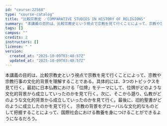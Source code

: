 ```yaml
---
id: "course:22568"
type: "course-catalog"
title: "比較宗教史 ／COMPARATIVE STUDIES IN HISTORY OF RELIGIONS"
summary: "本講義の目的は、比較宗教史という視点で宗教を見て行くことによって、宗教や宗教行事の文化的背景を理解することである。具体的には、3つのトピックスを見て行く。最初に日本仏教における「位牌」をテーマにして、位牌がどのような文化的背景から成立してい…"
tags: []
campus: ""
credits: 2
instructors: []
license: " "
version:
  created_at: "2025-10-09T03:48:57Z"
  updated_at: "2025-10-09T03:48:57Z"
---
```


本講義の目的は、比較宗教史という視点で宗教を見て行くことによって、宗教や宗教行事の文化的背景を理解することである。具体的には、3つのトピックスを見て行く。最初に日本仏教における「位牌」をテーマにして、位牌がどのような文化的背景から成立していったのかを見て行く。次に、そこから遡り、仏教がどのような文化的背景から成立していったのかを見て行く。最後に、旧約聖書がどのように成立したのかを見て行く。 宗教の背景をグローバルな文化的なものとして把握することによって、国際社会における教養を身につけることができるようになるだろう。
